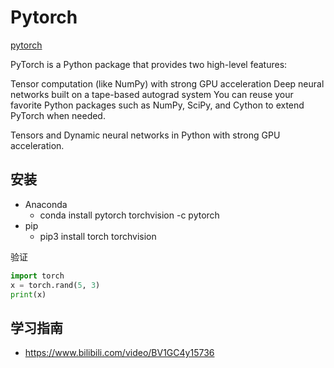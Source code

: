 # Pytorch

[pytorch](https://pytorch.org)

PyTorch is a Python package that provides two high-level features:

Tensor computation (like NumPy) with strong GPU acceleration
Deep neural networks built on a tape-based autograd system
You can reuse your favorite Python packages such as NumPy, SciPy, and Cython to extend PyTorch when needed.

Tensors and Dynamic neural networks in Python with strong GPU acceleration.


## 安装

* Anaconda
  * conda install pytorch torchvision -c pytorch
* pip
  * pip3 install torch torchvision

验证

``` python
import torch
x = torch.rand(5, 3)
print(x)
```

## 学习指南

* https://www.bilibili.com/video/BV1GC4y15736
  
